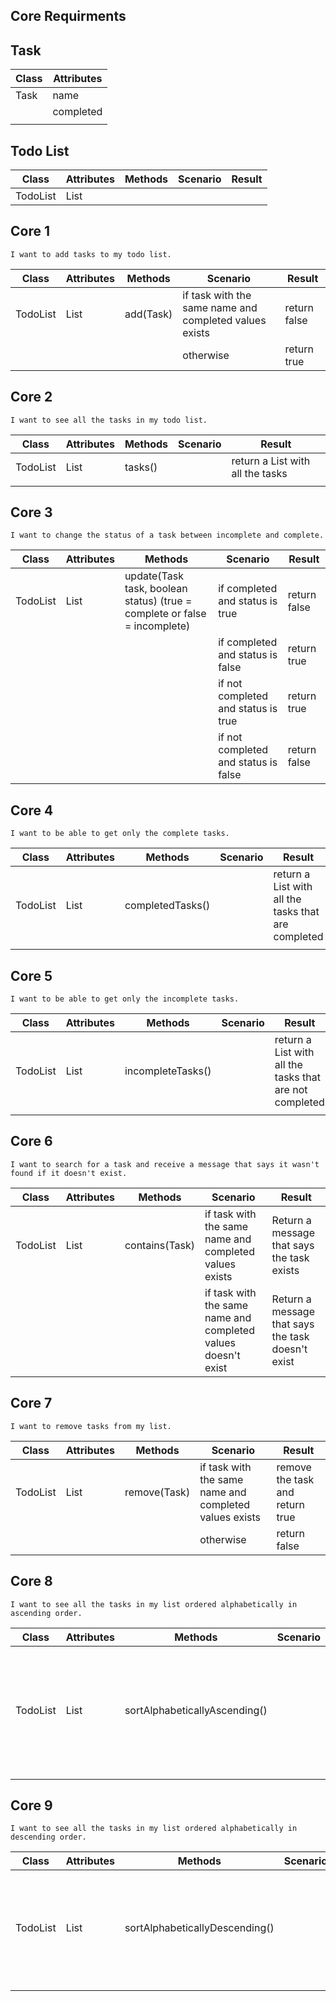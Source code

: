 ## Core Requirments

## Task
| Class | Attributes | 
|-------|------------|
| Task  | name       |
|       | completed  |
|       |            |

## Todo List
| Class    | Attributes  | Methods | Scenario | Result |
|----------|-------------|---------|----------|--------|
| TodoList | List<Tasks> |         |          |        |

## Core 1
```
I want to add tasks to my todo list.
```
| Class    | Attributes  | Methods   | Scenario                                               | Result       |
|----------|-------------|-----------|--------------------------------------------------------|--------------|
| TodoList | List<Tasks> | add(Task) | if task with the same name and completed values exists | return false |
|          |             |           | otherwise                                              | return true  |

## Core 2
```
I want to see all the tasks in my todo list.
```
| Class    | Attributes  | Methods | Scenario | Result                           |
|----------|-------------|---------|----------|----------------------------------|
| TodoList | List<Tasks> | tasks() |          | return a List with all the tasks |
|          |             |         |          |                                  |

## Core 3
```
I want to change the status of a task between incomplete and complete.
```
| Class    | Attributes  | Methods                                                                   | Scenario                             | Result       |
|----------|-------------|---------------------------------------------------------------------------|--------------------------------------|--------------|
| TodoList | List<Tasks> | update(Task task, boolean status) (true = complete or false = incomplete) | if completed and status is true      | return false |
|          |             |                                                                           | if completed and status is false     | return true  |
|          |             |                                                                           | if not completed and status is true  | return true  |
|          |             |                                                                           | if not completed and status is false | return false |

## Core 4
```
I want to be able to get only the complete tasks.
```
| Class    | Attributes  | Methods          | Scenario | Result                                              |
|----------|-------------|------------------|----------|-----------------------------------------------------|
| TodoList | List<Tasks> | completedTasks() |          | return a List with all the tasks that are completed |
|          |             |                  |          |                                                     |

## Core 5
```
I want to be able to get only the incomplete tasks.
```
| Class    | Attributes  | Methods           | Scenario | Result                                                  |
|----------|-------------|-------------------|----------|---------------------------------------------------------|
| TodoList | List<Tasks> | incompleteTasks() |          | return a List with all the tasks that are not completed |
|          |             |                   |          |                                                         |

## Core 6
```
I want to search for a task and receive a message that says it wasn't found if it doesn't exist.
```
| Class    | Attributes  | Methods        | Scenario                                                      | Result                                            |
|----------|-------------|----------------|---------------------------------------------------------------|---------------------------------------------------|
| TodoList | List<Tasks> | contains(Task) | if task with the same name and completed values exists        | Return a message that says the task exists        |
|          |             |                | if task with the same name and completed values doesn't exist | Return a message that says the task doesn't exist |

## Core 7
```
I want to remove tasks from my list.
```
| Class    | Attributes  | Methods      | Scenario                                               | Result                          |
|----------|-------------|--------------|--------------------------------------------------------|---------------------------------|
| TodoList | List<Tasks> | remove(Task) | if task with the same name and completed values exists | remove the task and return true |
|          |             |              | otherwise                                              | return false                    |

## Core 8
```
I want to see all the tasks in my list ordered alphabetically in ascending order.
```
| Class    | Attributes  | Methods                       | Scenario | Result                                                                           |
|----------|-------------|-------------------------------|----------|----------------------------------------------------------------------------------|
| TodoList | List<Tasks> | sortAlphabeticallyAscending() |          | sort all tasks according to the name variable in ascending order and return them |
|          |             |                               |          |                                                                                  |

## Core 9
```
I want to see all the tasks in my list ordered alphabetically in descending order.
```
| Class    | Attributes  | Methods                        | Scenario | Result                                                                            |
|----------|-------------|--------------------------------|----------|-----------------------------------------------------------------------------------|
| TodoList | List<Tasks> | sortAlphabeticallyDescending() |          | sort all tasks according to the name variable in descending order and return them |
|          |             |                                |          |                                                                                   |
